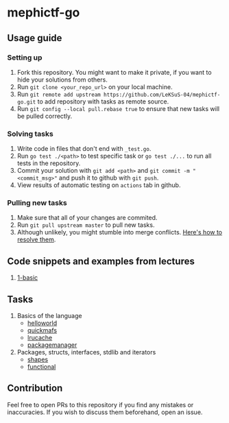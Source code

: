 # mephictf-go

## Usage guide

### Setting up

1. Fork this repository. You might want to make it private, if you want to hide your solutions from others.
2. Run `git clone <your_repo_url>` on your local machine.
3. Run `git remote add upstream https://github.com/LeKSuS-04/mephictf-go.git` to add repository with tasks as remote source.
4. Run `git config --local pull.rebase true` to ensure that new tasks will be pulled correctly.

### Solving tasks

1. Write code in files that don't end with `_test.go`.
2. Run `go test ./<path>` to test specific task or `go test ./...` to run all tests in the repository.
3. Commit your solution with `git add <path>` and `git commit -m "<commit_msg>"` and push it to github with `git push`.
4. View results of automatic testing on `actions` tab in github.

### Pulling new tasks

1. Make sure that all of your changes are commited.
2. Run `git pull upstream master` to pull new tasks.
3. Although unlikely, you might stumble into merge conflicts. [Here's how to resolve them](https://docs.github.com/en/pull-requests/collaborating-with-pull-requests/addressing-merge-conflicts/resolving-a-merge-conflict-using-the-command-line).

## Code snippets and examples from lectures

1. [1-basic](./examples/1-basic/)

## Tasks

1. Basics of the language
   - [helloworld](/helloworld/helloworld.go)
   - [quickmafs](/quickmafs/quickmafs.go)
   - [lrucache](/lrucache/lrucache.go)
   - [packagemanager](/packagemanager/packagemanager.go)
2. Packages, structs, interfaces, stdlib and iterators
   - [shapes](/shapes/shapes.go)
   - [functional](/functional/functional.go)

## Contribution

Feel free to open PRs to this repository if you find any mistakes or inaccuracies. If you wish to discuss them beforehand, open an issue.
